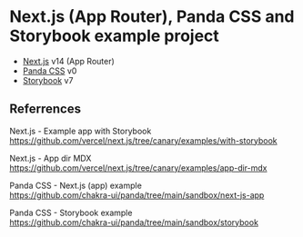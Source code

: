 # Next.js (App Router), Panda CSS and Storybook example project

- [Next.js] v14 (App Router)
- [Panda CSS] v0
- [Storybook] v7

## Referrences

Next.js - Example app with Storybook  
<https://github.com/vercel/next.js/tree/canary/examples/with-storybook>

Next.js - App dir MDX  
<https://github.com/vercel/next.js/tree/canary/examples/app-dir-mdx>

Panda CSS - Next.js (app) example  
<https://github.com/chakra-ui/panda/tree/main/sandbox/next-js-app>

Panda CSS - Storybook example  
<https://github.com/chakra-ui/panda/tree/main/sandbox/storybook>

[Next.js]: https://nextjs.org/
[Panda CSS]: https://panda-css.com/
[Storybook]: https://storybook.js.org/
